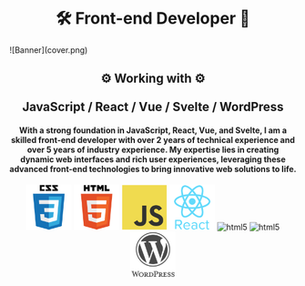 <h1 align="center"> 🛠 Front-end Developer 🎨</h1>
![Banner](cover.png)

<p align="center">
</p>

<h2 align="center"> ⚙️ Working with ⚙️ <br> <br>
  JavaScript / React / Vue / Svelte / WordPress  </h2>
  <h4 align="center"> With a strong foundation in JavaScript, React, Vue, and Svelte, I am a skilled front-end developer with over 2 years of technical experience and over 5 years of industry experience. My expertise lies in creating dynamic web interfaces and rich user experiences, leveraging these advanced front-end technologies to bring innovative web solutions to life. 
</h4>
<p align="center"> 
  
  <a> 
    <img src="https://raw.githubusercontent.com/devicons/devicon/master/icons/css3/css3-original-wordmark.svg" alt="css3" width="80" height="80"/> 
  </a> 
  <a> 
    <img src="https://raw.githubusercontent.com/devicons/devicon/master/icons/html5/html5-original-wordmark.svg" alt="html5" width="80" height="80"/> 
  </a> 
  <a> 
    <img src="https://raw.githubusercontent.com/devicons/devicon/master/icons/javascript/javascript-original.svg" alt="javascript" width="80" height="80"/> 
  </a>

  <a> 
    <img src="https://raw.githubusercontent.com/devicons/devicon/master/icons/react/react-original-wordmark.svg" alt="react" width="80" height="80"/> 
  </a>
    <a> 
    <img <img src="https://cdn.jsdelivr.net/gh/devicons/devicon@latest/icons/vuejs/vuejs-original-wordmark.svg" alt="html5" width="80" height="80"/> 
  </a> 
  <a> 
    <img <img src="https://cdn.jsdelivr.net/gh/devicons/devicon@latest/icons/svelte/svelte-original.svg"  alt="html5" width="80" height="80"/> 
  </a>   
  <a> 
  <img src="https://raw.githubusercontent.com/devicons/devicon/master/icons/wordpress/wordpress-plain-wordmark.svg" alt="wordpress" width="80" height="80"/> 
</a>


</p>


